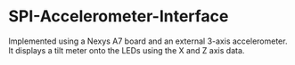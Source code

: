 # SPI-Accelerometer-Interface
Implemented using a Nexys A7 board and an external 3-axis accelerometer. It displays a tilt meter onto the LEDs using the X and Z axis data.
